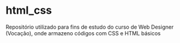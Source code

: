 # html_css
Repositório utilizado para fins de estudo do curso de Web Designer (Vocação), onde armazeno códigos com CSS e HTML básicos
